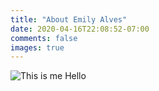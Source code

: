 ```yaml
---
title: "About Emily Alves"
date: 2020-04-16T22:08:52-07:00
comments: false
images: true
---
```


![This is me](/images/circle-cropped.png)
Hello
